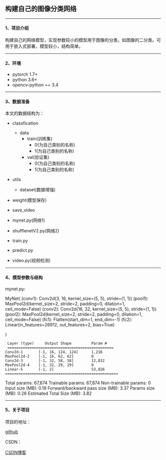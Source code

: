 ## 构建自己的图像分类网络

-------
#### 1、项目介绍

构建自己的网络模型，实现参数较小的模型用于图像的分类，如图像的二分类。可用于嵌入式部署，模型较小，结构简单。

------

#### 2、环境

* pytorch 1.7+
* python 3.6+
* opencv-python == 3.4

-------

#### 3、数据准备

本文的数据结构为：

* classfication
  * data
    * train(训练集)
      * 0(为自己类别的名称)
      * 1(为自己类别的名称)
    * val(验证集)
      * 0(为自己类别的名称)
      * 1(为自己类别的名称)

* utils
  * dataset(数据增强)

* weight(模型保存)
* save_video
* mynet.py(网络1)
* shufflenetV2.py(网络2)
* train.py
* predict.py
* video.py(视频检测)

--------------

#### 4、模型参数与结构

mynet.py:

MyNet(
  (conv1): Conv2d(3, 16, kernel_size=(5, 5), stride=(1, 1))
  (pool1): MaxPool2d(kernel_size=2, stride=2, padding=0, dilation=1, ceil_mode=False)
  (conv2): Conv2d(16, 32, kernel_size=(5, 5), stride=(1, 1))
  (pool2): MaxPool2d(kernel_size=2, stride=2, padding=0, dilation=1, ceil_mode=False)
  (fc1): Flatten(start_dim=1, end_dim=-1)
  (fc2): Linear(in_features=26912, out_features=2, bias=True)

)

     Layer (type)     Output Shape         Param #
     ================================================
    Conv2d-1       [-1, 16, 124, 124]      1,216
    MaxPool2d-2    [-1, 16, 62, 62]        0
    Conv2d-3       [-1, 32, 58, 58]        12,832
    MaxPool2d-4    [-1, 32, 29, 29]        0
    Linear-5       [-1, 2]                 53,826
    ===================================================

Total params: 67,874
Trainable params: 67,874
Non-trainable params: 0
Input size (MB): 0.19
Forward/backward pass size (MB): 3.37
Params size (MB): 0.26
Estimated Total Size (MB): 3.82

----------------------------------

#### 5、关于项目

项目的地址：

[github]()

CSDN：

[CSDN博客]()



